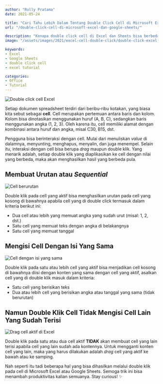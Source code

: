```yaml
---
author: "Rully Pratama"
date: 2021-05-24

title: "Cari Tahu Lebih Dalam Tentang Double Click Cell di Microsoft Excel dan Google Sheets"
url: "/double-click-cell-di-microsoft-excel-dan-google-sheets/"

description: "Kenapa double click cell di Excel dan Sheets bisa berbeda-beda hasilnya? Begini penjelasannya..."
image: "/assets/images/2021/excel-cell-double-click/double-click-excel.jpg"

keywords:
- Excel
- Google Sheets
- double click cell
- excel tutorial

categories:
- Office
- Tutorial
---
```


![Double click cell Excel](/assets/images/2021/excel-cell-double-click/double-click-excel.jpg)

Setiap dokumen spreadsheet terdiri dari beribu-ribu kotakan, yang biasa kita sebut sebagai **cell**. Cell merupakan pertemuan antara baris dan kolom. Kolom bisa dinotasikan menggunakan huruf (A, B, C), sedangkan baris menggunakan angka (1, 2, 3). Oleh karena itu, cell memiliki alamat dengan kombinasi antara huruf dan angka, misal C30, B15, dst.

Pengguna bisa berinteraksi dengan cell. Mulai dari menuliskan *value* di dalamnya, menyunting, menghapus, menyalin, dan juga menempel. Selain itu, interaksi dengan cell bisa berupa *drag* maupun double klik. Yang menarik adalah, setiap double klik yang diaplikasikan ke cell dengan nilai yang berbeda, maka akan menghasilkan hasil yang berbeda pula.

## Membuat Urutan atau *Sequential*

![Cell berurutan](/assets/images/2021/excel-cell-double-click/double-click-excel-1.webp)

Double klik pada cell yang aktif bisa menghasilkan urutan pada cell yang kosong di bawahnya apabila cell yang di double click termasuk dalam kriteria berikut ini:

- Dua cell atau lebih yang memuat angka yang sudah urut (misal: 1, 2, dst.)
- Satu cell yang memuat teks dengan angka di belakangnya
- Satu cell yang memuat tanggal

## Mengisi Cell Dengan Isi Yang Sama

![Cell dengan isi yang sama](/assets/images/2021/excel-cell-double-click/double-click-excel-2.webp)

Double klik pada satu atau lebih cell yang aktif bisa menjadikan cell kosong di bawahnya diisi dengan konten yang sama dengan cell yang aktif, asalkan cell yang di double klik masuk dalam kriteria:

- Satu cell yang berisikan teks
- Dua atau lebih cell yang berisikan angka atau tanggal yang sama (tidak berurutan)

## Namun Double Klik Cell Tidak Mengisi Cell Lain Yang Sudah Terisi

![Drag cell aktif di Excel](/assets/images/2021/excel-cell-double-click/double-click-excel-3.webp)

Double klik pada satu atau dua cell aktif **TIDAK** akan membuat cell yang lain terisi apabila cell yang lain sudah ada kontennya. Untuk mengganti konten cell yang lain, maka yang harus dilakukan adalah *drag* cell yang aktif ke bawah atau ke samping.

Nah seperti itu tadi beberapa hal yang bisa dihasilkan melalui double klik pada cell di Microsoft Excel atau Google Sheets. Semoga trik ini bisa menambah produktivitas kalian semuanya. Stay curious! ✨
